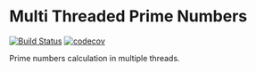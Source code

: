# Multi Threaded Prime Numbers

[![Build Status](https://travis-ci.org/alexandear/multi_threaded_prime_numbers.svg?branch=master)](https://travis-ci.org/alexandear/multi_threaded_prime_numbers)
[![codecov](https://codecov.io/gh/alexandear/multi_threaded_prime_numbers/branch/master/graph/badge.svg)](https://codecov.io/gh/alexandear/multi_threaded_prime_numbers)

Prime numbers calculation in multiple threads.
